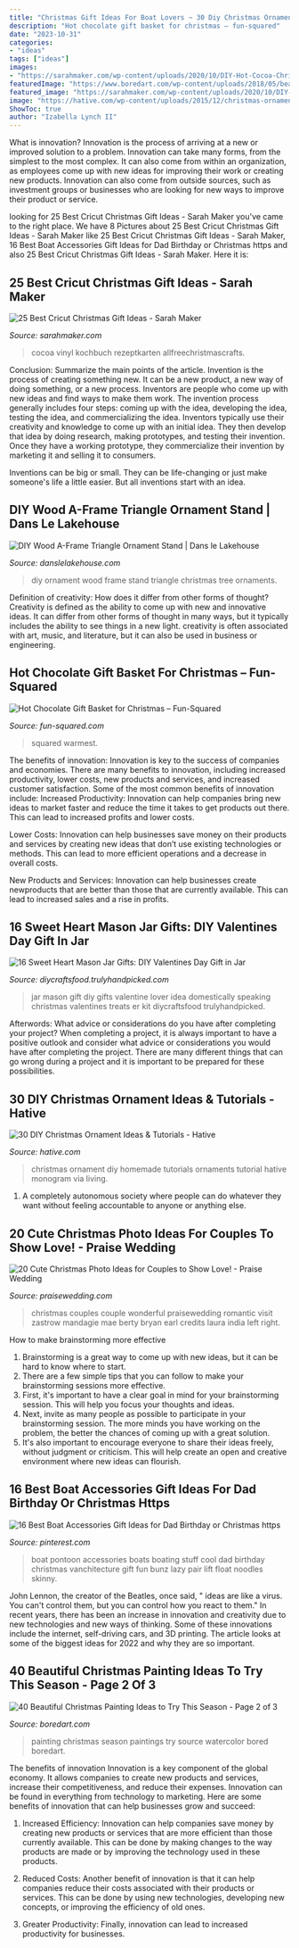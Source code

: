 ```yaml
---
title: "Christmas Gift Ideas For Boat Lovers ~ 30 Diy Christmas Ornament Ideas &amp; Tutorials"
description: "Hot chocolate gift basket for christmas – fun-squared"
date: "2023-10-31"
categories:
- "ideas"
tags: ["ideas"]
images:
- "https://sarahmaker.com/wp-content/uploads/2020/10/DIY-Hot-Cocoa-Christmas-Mug-Gift.jpg"
featuredImage: "https://www.boredart.com/wp-content/uploads/2018/05/beautiful-Christmas-painting-ideas-to-try-this-season20.jpg"
featured_image: "https://sarahmaker.com/wp-content/uploads/2020/10/DIY-Hot-Cocoa-Christmas-Mug-Gift.jpg"
image: "https://hative.com/wp-content/uploads/2015/12/christmas-ornaments/28-diy-christmas-ornaments-ideas-tutorials.jpg"
ShowToc: true
author: "Izabella Lynch II"
---
```



What is innovation?
Innovation is the process of arriving at a new or improved solution to a problem. Innovation can take many forms, from the simplest to the most complex. It can also come from within an organization, as employees come up with new ideas for improving their work or creating new products. Innovation can also come from outside sources, such as investment groups or businesses who are looking for new ways to improve their product or service.

	

		
looking for 25 Best Cricut Christmas Gift Ideas - Sarah Maker you've came to the right place. We have 8 Pictures about 25 Best Cricut Christmas Gift Ideas - Sarah Maker like 25 Best Cricut Christmas Gift Ideas - Sarah Maker, 16 Best Boat Accessories Gift Ideas for Dad Birthday or Christmas https and also 25 Best Cricut Christmas Gift Ideas - Sarah Maker. Here it is:
		
    
## 25 Best Cricut Christmas Gift Ideas - Sarah Maker

<img loading=lazy src="https://sarahmaker.com/wp-content/uploads/2020/10/DIY-Hot-Cocoa-Christmas-Mug-Gift.jpg" onerror="this.onerror=null;this.src='https://tse4.mm.bing.net/th?id=OIP.Db6BeH8O2QroPoxl26vPDQHaL1&amp;pid=15.1';" alt="25 Best Cricut Christmas Gift Ideas - Sarah Maker">

_Source: sarahmaker.com_

>cocoa vinyl kochbuch rezeptkarten allfreechristmascrafts. 

	

Conclusion: Summarize the main points of the article.
Invention is the process of creating something new. It can be a new product, a new way of doing something, or a new process. Inventors are people who come up with new ideas and find ways to make them work.
The invention process generally includes four steps: coming up with the idea, developing the idea, testing the idea, and commercializing the idea. Inventors typically use their creativity and knowledge to come up with an initial idea. They then develop that idea by doing research, making prototypes, and testing their invention. Once they have a working prototype, they commercialize their invention by marketing it and selling it to consumers.

Inventions can be big or small. They can be life-changing or just make someone's life a little easier. But all inventions start with an idea.

    
## DIY Wood A-Frame Triangle Ornament Stand | Dans Le Lakehouse

<img loading=lazy src="https://1.bp.blogspot.com/-0-NemzIFOrQ/Vlc7OTXPCfI/AAAAAAAAdOM/eNQ5FExRiV4/s1600/DIY%2Bwood%2Bornament%2Btree.jpg" onerror="this.onerror=null;this.src='https://tse1.mm.bing.net/th?id=OIP.sHbmyFAOk8SuAzGBCNFg2AHaLH&amp;pid=15.1';" alt="DIY Wood A-Frame Triangle Ornament Stand | Dans le Lakehouse">

_Source: danslelakehouse.com_

>diy ornament wood frame stand triangle christmas tree ornaments. 

	

Definition of creativity: How does it differ from other forms of thought?
Creativity is defined as the ability to come up with new and innovative ideas. It can differ from other forms of thought in many ways, but it typically includes the ability to see things in a new light. creativity is often associated with art, music, and literature, but it can also be used in business or engineering.

    
## Hot Chocolate Gift Basket For Christmas – Fun-Squared

<img loading=lazy src="https://fun-squared.com/wp-content/uploads/2016/11/Warmest-Wishes-Hot-Chocolate-Gift-Idea-for-Friends.png" onerror="this.onerror=null;this.src='https://tse2.mm.bing.net/th?id=OIP.j11EMxpr6hmNzTJz3Mb-MQHaSh&amp;pid=15.1';" alt="Hot Chocolate Gift Basket for Christmas – Fun-Squared">

_Source: fun-squared.com_

>squared warmest. 

	

The benefits of innovation:
Innovation is key to the success of companies and economies. There are many benefits to innovation, including increased productivity, lower costs, new products and services, and increased customer satisfaction. Some of the most common benefits of innovation include: 
Increased Productivity: Innovation can help companies bring new ideas to market faster and reduce the time it takes to get products out there. This can lead to increased profits and lower costs. 

Lower Costs: Innovation can help businesses save money on their products and services by creating new ideas that don’t use existing technologies or methods. This can lead to more efficient operations and a decrease in overall costs. 

New Products and Services: Innovation can help businesses create newproducts that are better than those that are currently available. This can lead to increased sales and a rise in profits.

    
## 16 Sweet Heart Mason Jar Gifts: DIY Valentines Day Gift In Jar

<img loading=lazy src="https://diycraftsfood.trulyhandpicked.com/wp-content/uploads/2018/01/DIY-kit-Mason-Jar-for-DIY-lover.jpg" onerror="this.onerror=null;this.src='https://tse3.mm.bing.net/th?id=OIP.KD5yB7qrjgXGjMfEuHmLwgHaLH&amp;pid=15.1';" alt="16 Sweet Heart Mason Jar Gifts: DIY Valentines Day Gift in Jar">

_Source: diycraftsfood.trulyhandpicked.com_

>jar mason gift diy gifts valentine lover idea domestically speaking christmas valentines treats er kit diycraftsfood trulyhandpicked. 

	

Afterwords: What advice or considerations do you have after completing your project?
When completing a project, it is always important to have a positive outlook and consider what advice or considerations you would have after completing the project. There are many different things that can go wrong during a project and it is important to be prepared for these possibilities.

    
## 30 DIY Christmas Ornament Ideas &amp; Tutorials - Hative

<img loading=lazy src="https://hative.com/wp-content/uploads/2015/12/christmas-ornaments/28-diy-christmas-ornaments-ideas-tutorials.jpg" onerror="this.onerror=null;this.src='https://tse4.mm.bing.net/th?id=OIP.OVR0Xc4XvshZ0pBzF7sf5gHaJ4&amp;pid=15.1';" alt="30 DIY Christmas Ornament Ideas &amp; Tutorials - Hative">

_Source: hative.com_

>christmas ornament diy homemade tutorials ornaments tutorial hative monogram via living. 

	

1. A completely autonomous society where people can do whatever they want without feeling accountable to anyone or anything else. 

    
## 20 Cute Christmas Photo Ideas For Couples To Show Love! - Praise Wedding

<img loading=lazy src="https://www.praisewedding.com/wp-content/uploads/2014/12/christmaslover02-inthesnow.jpg" onerror="this.onerror=null;this.src='https://tse3.mm.bing.net/th?id=OIP.XqC51ZWuhpretGycIf9U1wHaLI&amp;pid=15.1';" alt="20 Cute Christmas Photo Ideas for Couples to Show Love! - Praise Wedding">

_Source: praisewedding.com_

>christmas couples couple wonderful praisewedding romantic visit zastrow mandagie mae berty bryan earl credits laura india left right. 

	

How to make brainstorming more effective
1. Brainstorming is a great way to come up with new ideas, but it can be hard to know where to start.
2. There are a few simple tips that you can follow to make your brainstorming sessions more effective.
3. First, it's important to have a clear goal in mind for your brainstorming session. This will help you focus your thoughts and ideas.
4. Next, invite as many people as possible to participate in your brainstorming session. The more minds you have working on the problem, the better the chances of coming up with a great solution.
5. It's also important to encourage everyone to share their ideas freely, without judgment or criticism. This will help create an open and creative environment where new ideas can flourish.

    
## 16 Best Boat Accessories Gift Ideas For Dad Birthday Or Christmas Https

<img loading=lazy src="https://i.pinimg.com/736x/77/de/91/77de91ddba71d90a62751baa8d188992.jpg" onerror="this.onerror=null;this.src='https://tse2.mm.bing.net/th?id=OIP.FtCpt1g5PmQOUhRSy-z29wHaFC&amp;pid=15.1';" alt="16 Best Boat Accessories Gift Ideas for Dad Birthday or Christmas https">

_Source: pinterest.com_

>boat pontoon accessories boats boating stuff cool dad birthday christmas vanchitecture gift fun bunz lazy pair lift float noodles skinny. 

	

John Lennon, the creator of the Beatles, once said, " ideas are like a virus. You can't control them, but you can control how you react to them." In recent years, there has been an increase in innovation and creativity due to new technologies and new ways of thinking. Some of these innovations include the internet, self-driving cars, and 3D printing. The article looks at some of the biggest ideas for 2022 and why they are so important.

    
## 40 Beautiful Christmas Painting Ideas To Try This Season - Page 2 Of 3

<img loading=lazy src="https://www.boredart.com/wp-content/uploads/2018/05/beautiful-Christmas-painting-ideas-to-try-this-season20.jpg" onerror="this.onerror=null;this.src='https://tse4.mm.bing.net/th?id=OIP.7NJf5DW7DEWOPobyak_pLgHaMn&amp;pid=15.1';" alt="40 Beautiful Christmas Painting Ideas to Try This Season - Page 2 of 3">

_Source: boredart.com_

>painting christmas season paintings try source watercolor bored boredart. 

	

The benefits of innovation
Innovation is a key component of the global economy. It allows companies to create new products and services, increase their competitiveness, and reduce their expenses. Innovation can be found in everything from technology to marketing. Here are some benefits of innovation that can help businesses grow and succeed:
1. Increased Efficiency: Innovation can help companies save money by creating new products or services that are more efficient than those currently available. This can be done by making changes to the way products are made or by improving the technology used in these products.

2. Reduced Costs: Another benefit of innovation is that it can help companies reduce their costs associated with their products or services. This can be done by using new technologies, developing new concepts, or improving the efficiency of old ones.

3. Greater Productivity: Finally, innovation can lead to increased productivity for businesses.


